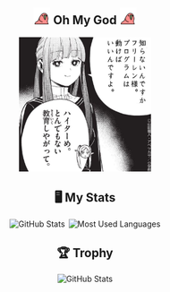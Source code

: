 <div align="center">

## <img src="https://github.com/daisuke-tanabe/daisuke-tanabe/blob/main/parrot.gif" height="30" /> Oh My God <img src="https://github.com/daisuke-tanabe/daisuke-tanabe/blob/main/parrot.gif" height="30" />

<img src="https://github.com/daisuke-tanabe/daisuke-tanabe/blob/main/ohmygod.jpg" height="240" alt="" />
  
## 🖥 My Stats
<div>
  <img height="158" alt="GitHub Stats" src="http://github-profile-summary-cards.vercel.app/api/cards/profile-details?username=daisuke-tanabe&theme=github" />&thinsp;  
  <img height="158" alt="Most Used Languages" src="https://github-readme-stats.vercel.app/api/top-langs?username=daisuke-tanabe&layout=compact&theme=github" />
</div>

## 🏆 Trophy

<div>
  <img alt="GitHub Stats" src="https://github-profile-trophy.vercel.app/?username=daisuke-tanabe&theme=github" />
</div>

</div>
